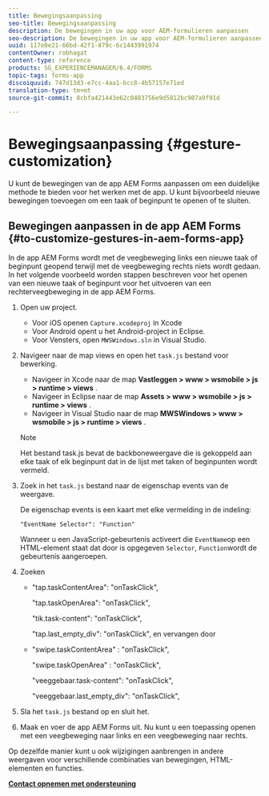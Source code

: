 ```yaml
---
title: Bewegingsaanpassing
seo-title: Bewegingsaanpassing
description: De bewegingen in uw app voor AEM-formulieren aanpassen
seo-description: De bewegingen in uw app voor AEM-formulieren aanpassen
uuid: 117e0e21-66bd-42f1-879c-6c1443991974
contentOwner: robhagat
content-type: reference
products: SG_EXPERIENCEMANAGER/6.4/FORMS
topic-tags: forms-app
discoiquuid: 747d13d3-e7cc-4aa1-bcc8-4b57157e71ed
translation-type: tm+mt
source-git-commit: 8cbfa421443e62c0483756e9d5812bc987a9f91d

---
```



# Bewegingsaanpassing {#gesture-customization}

U kunt de bewegingen van de app AEM Forms aanpassen om een duidelijke methode te bieden voor het werken met de app. U kunt bijvoorbeeld nieuwe bewegingen toevoegen om een taak of beginpunt te openen of te sluiten.

## Bewegingen aanpassen in de app AEM Forms {#to-customize-gestures-in-aem-forms-app}

In de app AEM Forms wordt met de veegbeweging links een nieuwe taak of beginpunt geopend terwijl met de veegbeweging rechts niets wordt gedaan. In het volgende voorbeeld worden stappen beschreven voor het openen van een nieuwe taak of beginpunt voor het uitvoeren van een rechterveegbeweging in de app AEM Forms.

1. Open uw project.

   * Voor iOS openen `Capture.xcodeproj` in Xcode
   * Voor Android opent u het Android-project in Eclipse.
   * Voor Vensters, open `MWSWindows.sln` in Visual Studio.

1. Navigeer naar de map views en open het `task.js` bestand voor bewerking.

   * Navigeer in Xcode naar de map **Vastleggen > www > wsmobile > js > runtime > views** .
   * Navigeer in Eclipse naar de map **Assets > www > wsmobile > js > runtime > views** .
   * Navigeer in Visual Studio naar de map **MWSWindows > www > wsmobile > js > runtime > views** .
   >[!NOTE]
   >
   >Het bestand task.js bevat de backboneweergave die is gekoppeld aan elke taak of elk beginpunt dat in de lijst met taken of beginpunten wordt vermeld.

1. Zoek in het `task.js` bestand naar de eigenschap events van de weergave.

   De eigenschap events is een kaart met elke vermelding in de indeling:

   `"EventName Selector": "Function"`

   Wanneer u een JavaScript-gebeurtenis activeert die `EventName`op een HTML-element staat dat door is opgegeven `Selector`, `Function`wordt de gebeurtenis aangeroepen.

1. Zoeken

   * &quot;tap.taskContentArea&quot;: &quot;onTaskClick&quot;,

      &quot;tap.taskOpenArea&quot;: &quot;onTaskClick&quot;,

      &quot;tik.task-content&quot;: &quot;onTaskClick&quot;,

      &quot;tap.last_empty_div&quot;: &quot;onTaskClick&quot;,
   en vervangen door

   * &quot;swipe.taskContentArea&quot; : &quot;onTaskClick&quot;,

      &quot;swipe.taskOpenArea&quot; : &quot;onTaskClick&quot;,

      &quot;veeggebaar.task-content&quot;: &quot;onTaskClick&quot;,

      &quot;veeggebaar.last_empty_div&quot;: &quot;onTaskClick&quot;,


1. Sla het `task.js` bestand op en sluit het.
1. Maak en voer de app AEM Forms uit. Nu kunt u een toepassing openen met een veegbeweging naar links en een veegbeweging naar rechts.

Op dezelfde manier kunt u ook wijzigingen aanbrengen in andere weergaven voor verschillende combinaties van bewegingen, HTML-elementen en functies.

**[Contact opnemen met ondersteuning](https://www.adobe.com/account/sign-in.supportportal.html)**
